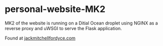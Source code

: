 # personal-website-MK2

MK2 of the website is running on a Ditial Ocean droplet using NGINX as a reverse proxy and uWSGI to serve the Flask application.

Found at [jackmitchellfordyce.com](https://www.jackmitchellfordyce.com/)
